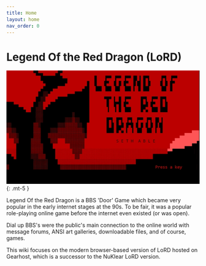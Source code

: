 ```yaml
---
title: Home
layout: home
nav_order: 0
---
```

# Legend Of the Red Dragon (LoRD)  
![](assets/images/slider2.webp){: .mt-5 }
  
  
Legend Of the Red Dragon is a BBS 'Door' Game which became very popular in the early internet stages at the 90s. To be fair, it was a popular role-playing online game before the internet even existed (or was open).  

Dial up BBS's were the public's main connection to the online world with message forums, ANSI art galleries, downloadable files, and of course, games.  
  
This wiki focuses on the modern browser-based version of LoRD hosted on Gearhost, which is a successor to the NuKlear LoRD version.  
  
